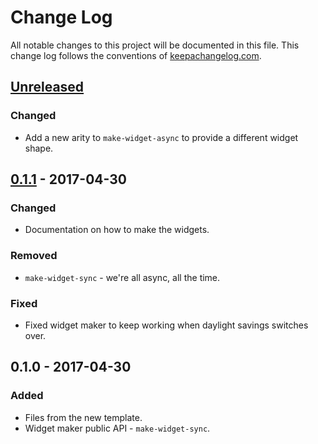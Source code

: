 # Change Log
All notable changes to this project will be documented in this file. This change log follows the conventions of [keepachangelog.com](http://keepachangelog.com/).

## [Unreleased]
### Changed
- Add a new arity to `make-widget-async` to provide a different widget shape.

## [0.1.1] - 2017-04-30
### Changed
- Documentation on how to make the widgets.

### Removed
- `make-widget-sync` - we're all async, all the time.

### Fixed
- Fixed widget maker to keep working when daylight savings switches over.

## 0.1.0 - 2017-04-30
### Added
- Files from the new template.
- Widget maker public API - `make-widget-sync`.

[Unreleased]: https://github.com/your-name/reviews/compare/0.1.1...HEAD
[0.1.1]: https://github.com/your-name/reviews/compare/0.1.0...0.1.1
